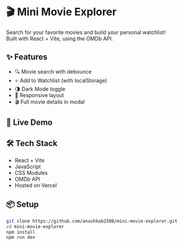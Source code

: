 # 🎬 Mini Movie Explorer

Search for your favorite movies and build your personal watchlist!  
Built with React + Vite, using the OMDb API.

## ✨ Features

- 🔍 Movie search with debounce
- ⭐ Add to Watchlist (with localStorage)
- 🌗 Dark Mode toggle
- 📱 Responsive layout
- 🎬 Full movie details in modal

## 🚀 Live Demo

## 🛠 Tech Stack

- React + Vite
- JavaScript
- CSS Modules
- OMDb API
- Hosted on Vercel

## 📦 Setup

```bash
git clone https://github.com/anushkab2508/mini-movie-explorer.git
cd mini-movie-explorer
npm install
npm run dev
```
